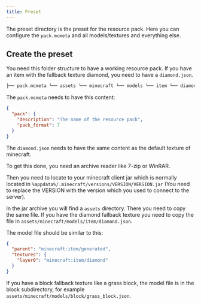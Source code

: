 ```yaml
---
title: Preset
---
```


The preset directory is the preset for the resource pack. Here you can configure the `pack.mcmeta` and all models/textures and everything else.

## Create the preset

You need this folder structure to have a working resource pack. If you have an item with the fallback texture diamond, you need to have a `diamond.json`.

```markdown
├── pack.mcmeta └── assets └── minecraft └── models └── item └── diamond.json
```

The `pack.mcmeta` needs to have this content:

```json title="pack.mcmeta"
{
  "pack": {
    "description": "The name of the resource pack",
    "pack_format": 7
  }
}
```

The `diamond.json` needs to have the same content as the default texture of minecraft.

To get this done, you need an archive reader like 7-zip or WinRAR.

Then you need to locate to your minecraft client jar which is normally located in `%appdata%/.minecraft/versions/VERSION/VERSION.jar`
(You need to replace the VERSION with the version which you used to connect to the server).

In the jar archive you will find a `assets` directory. There you need to copy the same file. If you have the diamond fallback texture you need to copy the file
in `assets/minecraft/models/item/diamond.json`.

The model file should be similar to this:

```json title="assets/minecraft/models/item/diamond.json"
{
  "parent": "minecraft:item/generated",
  "textures": {
    "layer0": "minecraft:item/diamond"
  }
}
```

If you have a block fallback texture like a grass block, the model file is in the block subdirectory, for example `assets/minecraft/models/block/grass_block.json`.
